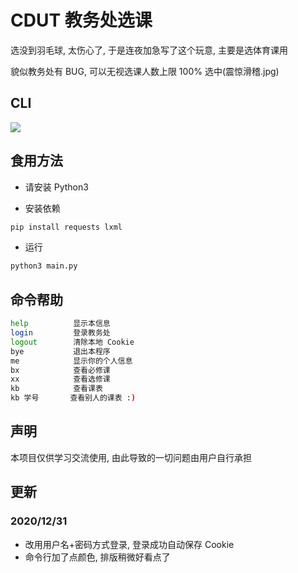 # CDUT 教务处选课

选没到羽毛球, 太伤心了, 于是连夜加急写了这个玩意, 主要是选体育课用

貌似教务处有 BUG, 可以无视选课人数上限 100% 选中(震惊滑稽.jpg)  


## CLI

![](https://s1.ax1x.com/2020/08/28/do1moF.png)

## 食用方法

- 请安装 Python3

- 安装依赖
 ```python
pip install requests lxml
 ```

- 运行
```python
python3 main.py
```


## 命令帮助

```bash
help          显示本信息
login         登录教务处
logout        清除本地 Cookie
bye           退出本程序
me            显示你的个人信息
bx            查看必修课
xx            查看选修课
kb            查看课表
kb 学号       查看别人的课表 :)
```

## 声明

本项目仅供学习交流使用, 由此导致的一切问题由用户自行承担

## 更新

### 2020/12/31  

- 改用用户名+密码方式登录, 登录成功自动保存 Cookie 
- 命令行加了点颜色, 排版稍微好看点了
